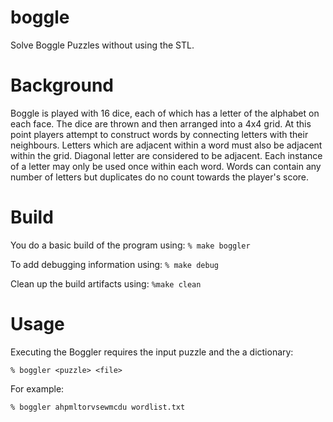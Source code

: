 # boggle
Solve Boggle Puzzles without using the STL.

# Background

Boggle is played with 16 dice, each of which has a letter of the alphabet on each face.
The dice are thrown and then arranged into a 4x4 grid. At this point players attempt to
construct words by connecting letters with their neighbours. Letters which are adjacent
within a word must also be adjacent within the grid. Diagonal letter are considered to
be adjacent. Each instance of a letter may only be used once within each word. Words can
contain any number of letters but duplicates do no count towards the player's score.

# Build

You do a basic build of the program using:
`% make boggler`

To add debugging information using:
`% make debug`

Clean up the build artifacts using:
`%make clean`

# Usage

Executing the Boggler requires the input puzzle and the a dictionary:

`% boggler <puzzle> <file>`

For example:

`% boggler ahpmltorvsewmcdu wordlist.txt`

